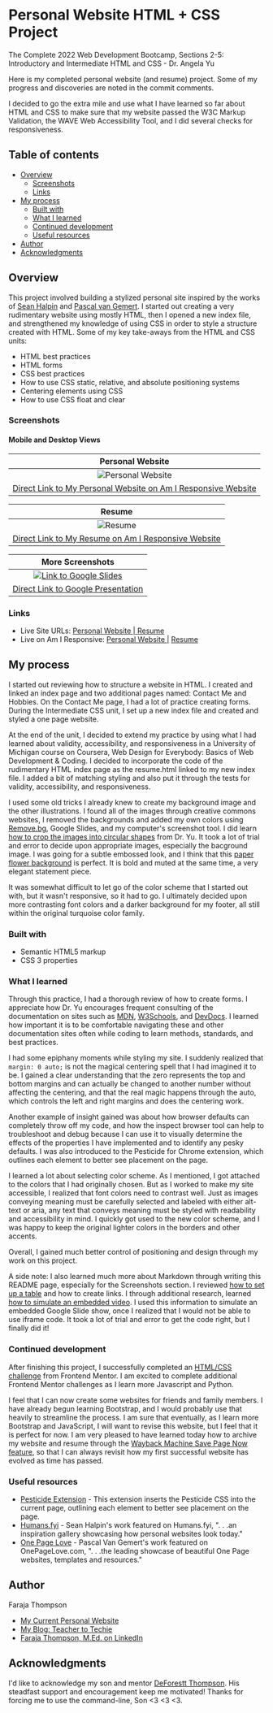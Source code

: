 # Personal Website HTML + CSS Project

The Complete 2022 Web Development Bootcamp, Sections 2-5: Introductory and Intermediate HTML and CSS - Dr. Angela Yu

Here is my completed personal website (and resume) project.  Some of my progress and discoveries are noted in the commit comments.

I decided to go the extra mile and use what I have learned so far about HTML and CSS to make sure that my website passed the W3C Markup Validation, the WAVE Web Accessibility Tool, and I did several checks for responsiveness.

## Table of contents

- [Overview](#overview)
  - [Screenshots](#screenshots)
  - [Links](#links)
- [My process](#my-process)
  - [Built with](#built-with)
  - [What I learned](#what-i-learned)
  - [Continued development](#continued-development)
  - [Useful resources](#useful-resources)
- [Author](#author)
- [Acknowledgments](#acknowledgments) 

## Overview

This project involved building a stylized personal site inspired by the works of [Sean Halpin](https://web.archive.org/web/20180819202235js_/http://seanhalpin.io/) and [Pascal van Gemert](http://www.pascalvangemert.nl/#/experiences).  I started out creating a very rudimentary website using mostly HTML, then I opened a new index file, and strengthened my knowledge of using CSS in order to style a structure created with HTML.  Some of my key take-aways from the HTML and CSS units:
- HTML best practices
- HTML forms
- CSS best practices
- How to use CSS static, relative, and absolute positioning systems
- Centering elements using CSS
- How to use CSS float and clear

### Screenshots
#### Mobile and Desktop Views

| <b>Personal Website</b> | 
|:--:|
| ![Personal Website](https://raw.githubusercontent.com/Faraja17/my-website/main/images/personal-website.png) |
| [Direct Link to My Personal Website on Am I Responsive Website](https://ui.dev/amiresponsive?url=https://web.archive.org/web/20220508014514/https://faraja17.github.io/my-website/)|

| <b>Resume</b> | 
|:--:|
| ![Resume](https://raw.githubusercontent.com/Faraja17/my-website/main/images/Resume.png) |
| [Direct Link to My Resume on Am I Responsive Website](https://ui.dev/amiresponsive?url=https://web.archive.org/web/20220508014819/https://faraja17.github.io/my-website/resume.html)|

| <b>More Screenshots</b> | 
|:--:|
| [![Link to Google Slides](link-to-slides.png)](https://docs.google.com/presentation/d/e/2PACX-1vROkxVyUGrL-H86BwdRjp2-pR0OU4mqIA1PmLdf0vh8ypV4msyidQBM9mZgJLeFc7AsDSrrOJjhP8Oe/pub?start=false&loop=false&delayms=3000&slide=id.g1270c083a6c_0_146) |
| [Direct Link to Google Presentation](https://docs.google.com/presentation/d/e/2PACX-1vROkxVyUGrL-H86BwdRjp2-pR0OU4mqIA1PmLdf0vh8ypV4msyidQBM9mZgJLeFc7AsDSrrOJjhP8Oe/pub?start=false&loop=false&delayms=3000&slide=id.g1270c083a6c_0_146)|

### Links

- Live Site URLs: [Personal Website | ](https://web.archive.org/web/20220508014514/https://faraja17.github.io/my-website/)
                  [Resume](https://web.archive.org/web/20220508014819/https://faraja17.github.io/my-website/resume.html)
- Live on Am I Responsive: [Personal Website |](https://ui.dev/amiresponsive?url=https://web.archive.org/web/20220508014514/https://faraja17.github.io/my-website/)
                           [Resume](https://ui.dev/amiresponsive?url=https://web.archive.org/web/20220508014819/https://faraja17.github.io/my-website/resume.html)

## My process

I started out reviewing how to structure a website in HTML.  I created and linked an index page and two additional pages named: Contact Me and Hobbies.  On the Contact Me page, I had a lot of practice creating forms.  During the Intermediate CSS unit, I set up a new index file and created and styled a one page website.  

At the end of the unit, I decided to extend my practice by using what I had learned about validity, accessibility, and responsiveness in a University of Michigan course on Coursera, Web Design for Everybody: Basics of Web Development & Coding.  I decided to incorporate the code of the rudimentary HTML index page as the resume.html linked to my new index file.  I added a bit of matching styling and also put it through the tests for validity, accessibility, and responsiveness.

I used some old tricks I already knew to create my background image and the other illustrations.  I found all of the images through creative commons websites, I removed the backgrounds and added my own colors using [Remove.bg](https://remove.bg), Google Slides, and my computer's screenshot tool.  I did learn [how to crop the images into circular shapes](https://crop-circle.imageonline.co/) from Dr. Yu. It took a lot of trial and error to decide upon appropriate images, especially the bacground image.  I was going for a subtle embossed look, and I think that this [paper flower background](https://pixabay.com/illustrations/paper-flower-background-white-4794429/) is perfect.  It is bold and muted at the same time, a very elegant statement piece.  

It was somewhat difficult to let go of the color scheme that I started out with, but it wasn't responsive, so it had to go.  I ultimately decided upon more contrasting font colors and a darker background for my footer, all still within the original turquoise color family.


### Built with

- Semantic HTML5 markup
- CSS 3 properties

### What I learned

Through this practice, I had a thorough review of how to create forms.  I appreciate how Dr. Yu encourages frequent consulting of the documentation on sites such as [MDN](https://developer.mozilla.org/en-US/),  [W3Schools](https://www.w3schools.com/), and [DevDocs](https://devdocs.io/).  I learned how important it is to be comfortable navigating these and other documentation sites often while coding to learn methods, standards, and best practices.

I had some epiphany moments while styling my site.  I suddenly realized that `margin: 0 auto;` is not the magical centering spell that I had imagined it to be.  I gained a clear understanding that the zero represents the top and bottom margins and can actually be changed to another number without affecting the centering, and that the real magic happens through the auto, which controls the left and right margins and does the centering work.  

Another example of insight gained was about how browser defaults can completely throw off my code, and how the inspect browser tool can help to troubleshoot and debug because I can use it to visually determine the effects of the properties I have implemented and to identify any pesky defaults.  I was also introduced to the Pesticide for Chrome extension, which outlines each element to better see placement on the page.

I learned a lot about selecting color scheme.  As I mentioned, I got attached to the colors that I had originally chosen.  But as I worked to make my site accessible, I realized that font colors need to contrast well.  Just as images conveying meaning must be carefully selected and labeled with either alt-text or aria, any text that conveys meaning must be styled with readability and accessibility in mind.  I quickly got used to the new color scheme, and I was happy to keep the original lighter colors in the borders and other accents.

Overall, I gained much better control of positioning and design through my work on this project.

A side note: I also learned much more about Markdown through writing this README page, especially for the Screenshots section.  I reviewed [how to set up a table](https://towardsdev.com/3-ways-to-add-a-caption-to-an-image-using-markdown-f2ca30562be6) and how to create links.  I through additional research, learned [how to simulate an embedded video](https://github.com/martinsolent/video-iframe).  I used this information to simulate an embedded Google Slide show, once I realized that I would not be able to use iframe code. It took a lot of trial and error to get the code right, but I finally did it!


### Continued development

After finishing this project, I successfully completed an [HTML/CSS challenge](https://github.com/Faraja17/qr-challenge) from Frontend Mentor.  I am excited to complete additional Frontend Mentor challenges as I learn more Javascript and Python.

I feel that I can now create some websites for friends and family members.  I have already begun learning Bootstrap, and I would probably use that heavily to streamline the process.  I am sure that eventually, as I learn more Bootstrap and JavaScript, I will want to revise this website, but I feel that it is perfect for now.  I am very pleased to have learned today how to archive my website and resume through the [Wayback Machine Save Page Now feature](https://web.archive.org/), so that I can always revisit how my first successful website has evolved as time has passed.

### Useful resources

- [Pesticide Extension](https://chrome.google.com/webstore/detail/pesticide-for-chrome/bakpbgckdnepkmkeaiomhmfcnejndkbi/related) - This extension inserts the Pesticide CSS into the current page, outlining each element to better see placement on the page.
- [Humans.fyi](https://humans.fyi/u/seanhalpin.io) - Sean Halpin's work featured on Humans.fyi, ". . .an inspiration gallery showcasing how personal websites look today."
- [One Page Love](https://onepagelove.com/pascal-van-gemert) - Pascal Van Gemert's work featured on OnePageLove.com, ". . .the leading showcase of beautiful One Page websites, templates and resources."

## Author

Faraja Thompson
- [My Current Personal Website](https://faraja17.github.io/my-website/)
- [My Blog: Teacher to Techie](https://faraja17.github.io/)
- [Faraja Thompson, M.Ed. on LinkedIn](https://www.linkedin.com/in/faraja-thompson-m-ed-70885b8/)

## Acknowledgments

I'd like to acknowledge my son and mentor [DeForestt Thompson](https://github.com/DeForestt).  His steadfast support and encouragement keep me motivated!  Thanks for forcing me to use the command-line, Son <3 <3 <3.
